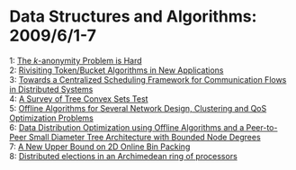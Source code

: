 # Data Structures and Algorithms: 2009/6/1-7  
1: [The $k$-anonymity Problem is Hard](https://doi.org/10.48550/arXiv.0707.0421)  
2: [Rivisiting Token/Bucket Algorithms in New Applications](https://doi.org/10.48550/arXiv.0906.0328)  
3: [Towards a Centralized Scheduling Framework for Communication Flows in  Distributed Systems](https://doi.org/10.48550/arXiv.0906.0350)  
4: [A Survey of Tree Convex Sets Test](https://doi.org/10.48550/arXiv.0906.0205)  
5: [Offline Algorithms for Several Network Design, Clustering and QoS  Optimization Problems](https://doi.org/10.48550/arXiv.0906.0376)  
6: [Data Distribution Optimization using Offline Algorithms and a  Peer-to-Peer Small Diameter Tree Architecture with Bounded Node Degrees](https://doi.org/10.48550/arXiv.0906.0379)  
7: [A New Upper Bound on 2D Online Bin Packing](https://doi.org/10.48550/arXiv.0906.0409)  
8: [Distributed elections in an Archimedean ring of processors](https://doi.org/10.48550/arXiv.0906.0731)  
